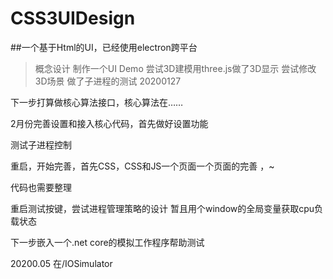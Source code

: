 # CSS3UIDesign
##一个基于Html的UI，已经使用electron跨平台
> 概念设计
> 制作一个UI Demo
> 尝试3D建模用three.js做了3D显示
> 尝试修改3D场景
> 做了子进程的测试
> 20200127

下一步打算做核心算法接口，核心算法在……

2月份完善设置和接入核心代码，首先做好设置功能

测试子进程控制

重启，开始完善，首先CSS，CSS和JS一个页面一个页面的完善 ，~

代码也需要整理
 
重启测试按键，尝试进程管理策略的设计 暂且用个window的全局变量获取cpu负载状态

下一步嵌入一个.net core的模拟工作程序帮助测试

20200.05 在/IOSimulator
